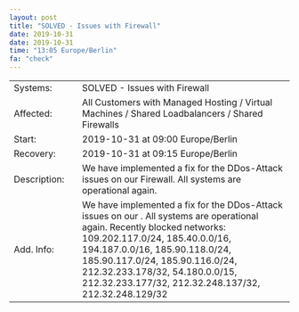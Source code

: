 ```yaml
---
layout: post
title: "SOLVED - Issues with Firewall"
date: 2019-10-31
date: 2019-10-31
time: "13:05 Europe/Berlin"
fa: "check"
---
```


|                   |   |                                                                      |
|-------------------|---|----------------------------------------------------------------------|
| Systems:          |   | SOLVED - Issues with Firewall|
| Affected:         |   | All Customers with Managed Hosting / Virtual Machines / Shared Loadbalancers / Shared Firewalls |
| Start:            |   | 2019-10-31 at 09:00 Europe/Berlin |
| Recovery:         |   | 2019-10-31 at 09:15 Europe/Berlin |
| Description:      |   | We have implemented a fix for the DDos-Attack issues on our Firewall. All systems are operational again. |
| Add. Info:        |   | We have implemented a fix for the DDos-Attack issues on our . All systems are operational again. Recently blocked networks: 109.202.117.0/24, 185.40.0.0/16, 194.187.0.0/16, 185.90.118.0/24, 185.90.117.0/24, 185.90.116.0/24, 212.32.233.178/32, 54.180.0.0/15, 212.32.233.177/32, 212.32.248.137/32, 212.32.248.129/32 |